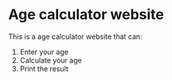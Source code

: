 # Age calculator website 
This is a age calculator website that can: 
1. Enter your age
2. Calculate your age
3. Print the result
